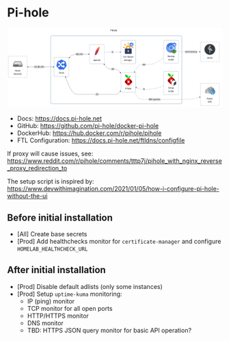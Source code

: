 # Pi-hole

![diagram](../../docs/diagrams/out/apps/pihole.png)

- Docs: <https://docs.pi-hole.net>
- GitHub: <https://github.com/pi-hole/docker-pi-hole>
- DockerHub: <https://hub.docker.com/r/pihole/pihole>
- FTL Configuration: <https://docs.pi-hole.net/ftldns/configfile>

If proxy will cause issues, see: <https://www.reddit.com/r/pihole/comments/tttp7j/pihole_with_nginx_reverse_proxy_redirection_to>

The setup script is inspired by: <https://www.devwithimagination.com/2021/01/05/how-i-configure-pi-hole-without-the-ui>

## Before initial installation

- \[All\] Create base secrets
- \[Prod\] Add healthchecks monitor for `certificate-manager` and configure `HOMELAB_HEALTHCHECK_URL`

## After initial installation

- \[Prod\] Disable default adlists (only some instances)
- \[Prod\] Setup `uptime-kuma` monitoring:
    - IP (ping) monitor
    - TCP monitor for all open ports
    - HTTP/HTTPS monitor
    - DNS monitor
    - TBD: HTTPS JSON query monitor for basic API operation?
